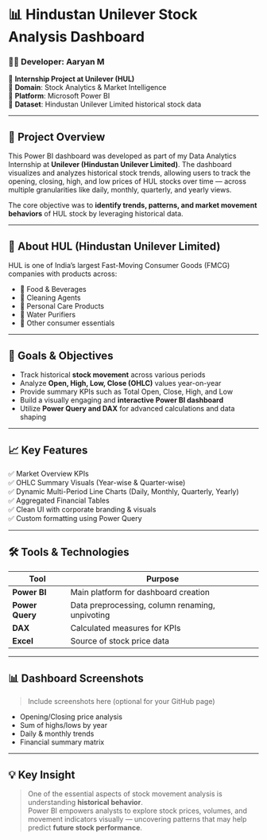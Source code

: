 # 📊 Hindustan Unilever Stock Analysis Dashboard

### 👨‍💼 Developer: Aaryan M  
🔹 **Internship Project at Unilever (HUL)**  
🔹 **Domain**: Stock Analytics & Market Intelligence  
🔹 **Platform**: Microsoft Power BI  
🔹 **Dataset**: Hindustan Unilever Limited historical stock data  

---

## 📌 Project Overview

This Power BI dashboard was developed as part of my Data Analytics Internship at **Unilever (Hindustan Unilever Limited)**. The dashboard visualizes and analyzes historical stock trends, allowing users to track the opening, closing, high, and low prices of HUL stocks over time — across multiple granularities like daily, monthly, quarterly, and yearly views.

The core objective was to **identify trends, patterns, and market movement behaviors** of HUL stock by leveraging historical data.

---

## 🏢 About HUL (Hindustan Unilever Limited)

HUL is one of India’s largest Fast-Moving Consumer Goods (FMCG) companies with products across:

- 🥫 Food & Beverages  
- 🧼 Cleaning Agents  
- 🧴 Personal Care Products  
- 🚰 Water Purifiers  
- 🔁 Other consumer essentials

---

## 🎯 Goals & Objectives

- Track historical **stock movement** across various periods
- Analyze **Open, High, Low, Close (OHLC)** values year-on-year
- Provide summary KPIs such as Total Open, Close, High, and Low
- Build a visually engaging and **interactive Power BI dashboard**
- Utilize **Power Query and DAX** for advanced calculations and data shaping

---

## 📈 Key Features

✅ Market Overview KPIs  
✅ OHLC Summary Visuals (Year-wise & Quarter-wise)  
✅ Dynamic Multi-Period Line Charts (Daily, Monthly, Quarterly, Yearly)  
✅ Aggregated Financial Tables  
✅ Clean UI with corporate branding & visuals  
✅ Custom formatting using Power Query

---

## 🛠️ Tools & Technologies

| Tool            | Purpose                                           |
|-----------------|---------------------------------------------------|
| **Power BI**     | Main platform for dashboard creation              |
| **Power Query**  | Data preprocessing, column renaming, unpivoting  |
| **DAX**          | Calculated measures for KPIs                     |
| **Excel**        | Source of stock price data                       |

---

## 📊 Dashboard Screenshots

> Include screenshots here (optional for your GitHub page)
- Opening/Closing price analysis
- Sum of highs/lows by year
- Daily & monthly trends
- Financial summary matrix

---

## 💡 Key Insight

> One of the essential aspects of stock movement analysis is understanding **historical behavior**.  
Power BI empowers analysts to explore stock prices, volumes, and movement indicators visually — uncovering patterns that may help predict **future stock performance**.

